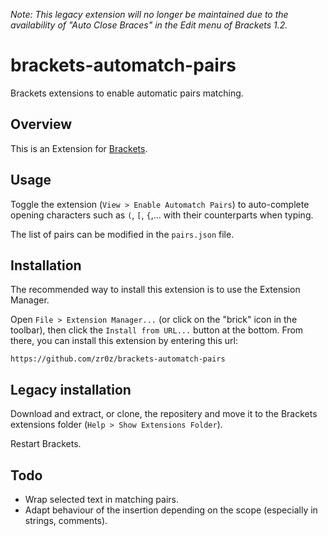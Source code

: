 *Note:  This legacy extension will no longer be maintained due to the availability of "Auto Close Braces" in the Edit menu of Brackets 1.2.*

brackets-automatch-pairs
========================

Brackets extensions to enable automatic pairs matching.

Overview
--------

This is an Extension for [Brackets](https://github.com/adobe/brackets). 

Usage
-----

Toggle the extension (`View > Enable Automatch Pairs`) to auto-complete 
opening characters such as `(`, `[`, `{`,... with their counterparts 
when typing.

The list of pairs can be modified in the `pairs.json` file.

Installation
------------

The recommended way to install this extension is to use the Extension
Manager.

Open `File > Extension Manager...` (or click on the "brick" icon in the
toolbar), then click the `Install from URL...` button at the bottom.
From there, you can install this extension by entering this url:

    https://github.com/zr0z/brackets-automatch-pairs

Legacy installation
-------------------

Download and extract, or clone, the repositery and move it to the Brackets
extensions folder (`Help > Show Extensions Folder`).

Restart Brackets.

Todo
----

- Wrap selected text in matching pairs.
- Adapt behaviour of the insertion depending on the scope (especially in
  strings, comments).
